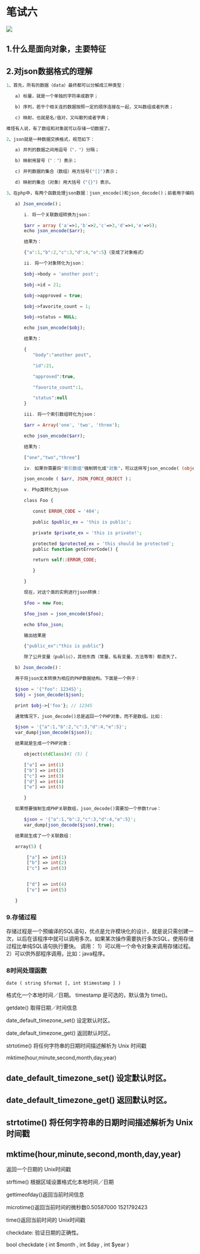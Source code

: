# 笔试六

![](https://cdn.jsdelivr.net/gh/mumozi/Figure_bed/img/IMG_0764(20200811-155645).JPG)

## 1.什么是面向对象，主要特征

## 2.对json数据格式的理解

```php
1、首先，所有的数据（data）最终都可以分解成三种类型：

　　a) 标量，就是一个单独的字符串或数字；

　　b) 序列，若干个相关连的数据按照一定的顺序连接在一起，又叫数组或者列表；

　　c) 映射，也就是名/值对，又叫散列或者字典；

难怪有人说，有了数组和对象就可以存储一切数据了。

2、json就是一种数据交换格式，规范如下：

　　a) 并列的数据之间用逗号（"，"）分隔；

　　b) 映射用冒号（"："）表示；

　　c) 并列数据的集合（数组）用方括号("[]")表示；

　　d) 映射的集合（对象）用大括号（"{}"）表示。

3、在php中，有两个函数处理json数据：json_encode()和json_decode()；前者用于编码，后者用于解码。

　　a) Json_encode()；

　　　　i. 将一个关联数组转换为json：

　　　　$arr = array ('a'=>1,'b'=>2,'c'=>3,'d'=>4,'e'=>5);
　　　　echo json_encode($arr);

　　　　结果为：

　　　　{"a":1,"b":2,"c":3,"d":4,"e":5}（变成了对象格式）

　　　　ii. 将一个对象转化为json：

　　　　$obj->body = 'another post';

　　　　$obj->id = 21;

　　　　$obj->approved = true;

　　　　$obj->favorite_count = 1;

　　　　$obj->status = NULL;

　　　　echo json_encode($obj);

　　　　结果为：

　　　　{
　　　　　　"body":"another post",

　　　　　　"id":21,

　　　　　　"approved":true,

　　　　　　"favorite_count":1,

　　　　　　"status":null
　　　　}

　　　　iii. 将一个索引数组转化为json：

　　　　$arr = Array('one', 'two', 'three');

　　　　echo json_encode($arr);

　　　　结果为：

　　　　["one","two","three"]

　　　　iv. 如果你需要将"索引数组"强制转化成"对象"，可以这样写json_encode( (object)$arr )；或者：

　　　　json_encode ( $arr, JSON_FORCE_OBJECT )；

　　　　v. Php类转化为json

　　　　class Foo {

　　　　　　const ERROR_CODE = '404';

　　　　　　public $public_ex = 'this is public';

　　　　　　private $private_ex = 'this is private!';

　　　　　　protected $protected_ex = 'this should be protected';
　　　　　　public function getErrorCode() {

　　　　　　return self::ERROR_CODE;

　　　　　　}

　　　　}

　　　　现在，对这个类的实例进行json转换：

　　　　$foo = new Foo;

　　　　$foo_json = json_encode($foo);

　　　　echo $foo_json;

　　　　输出结果是

　　　　{"public_ex":"this is public"}

　　　　除了公开变量（public），其他东西（常量、私有变量、方法等等）都遗失了。

　　b) Json_decode()：

　　用于将json文本转换为相应的PHP数据结构。下面是一个例子：

　　$json = '{"foo": 12345}';
　　$obj = json_decode($json);

　　print $obj->{'foo'}; // 12345

　　通常情况下，json_decode()总是返回一个PHP对象，而不是数组。比如：

　　$json = '{"a":1,"b":2,"c":3,"d":4,"e":5}';
　　var_dump(json_decode($json));

　　结果就是生成一个PHP对象：

　　　　object(stdClass)#1 (5) {

　　　　["a"] => int(1)
　　　　["b"] => int(2)
　　　　["c"] => int(3)
　　　　["d"] => int(4)
　　　　["e"] => int(5)

　　　　}

　　如果想要强制生成PHP关联数组，json_decode()需要加一个参数true：

　　　　$json = '{"a":1,"b":2,"c":3,"d":4,"e":5}';
　　　　var_dump(json_decode($json),true);

　　结果就生成了一个关联数组：

　　array(5) {

　　　　 ["a"] => int(1)
　　 　　["b"] => int(2)
　　 　　["c"] => int(3)


　　 　　["d"] => int(4)
　　 　　["e"] => int(5)

　　}
```



### 9.存储过程

存储过程是一个预编译的SQL语句，优点是允许模块化的设计，就是说只需创建一次，以后在该程序中就可以调用多次。如果某次操作需要执行多次SQL，使用存储过程比单纯SQL语句执行要快。 调用： 1）可以用一个命令对象来调用存储过程。 2）可以供外部程序调用，比如：java程序。

### 8时间处理函数

`date ( string $format [, int $timestamp ] )`

格式化一个本地时间／日期。 timestamp 是可选的，默认值为 time()。

getdate()  取得日期／时间信息

date_default_timezone_set() 设定默认时区。

date_default_timezone_get() 返回默认时区。

strtotime()  将任何字符串的日期时间描述解析为 Unix 时间戳

mktime(hour,minute,second,month,day,year)

## date_default_timezone_set() 设定默认时区。

## date_default_timezone_get() 返回默认时区。

## strtotime()  将任何字符串的日期时间描述解析为 Unix 时间戳

## mktime(hour,minute,second,month,day,year)

返回一个日期的 Unix时间戳

strftime()  根据区域设置格式化本地时间／日期

gettimeofday()返回当前时间信息

microtime()返回当前时间的微秒数0.50587000 1521792423

time()返回当前时间的 Unix时间戳

checkdate: 验证日期的正确性。

bool checkdate ( int $month , int $day , int $year )